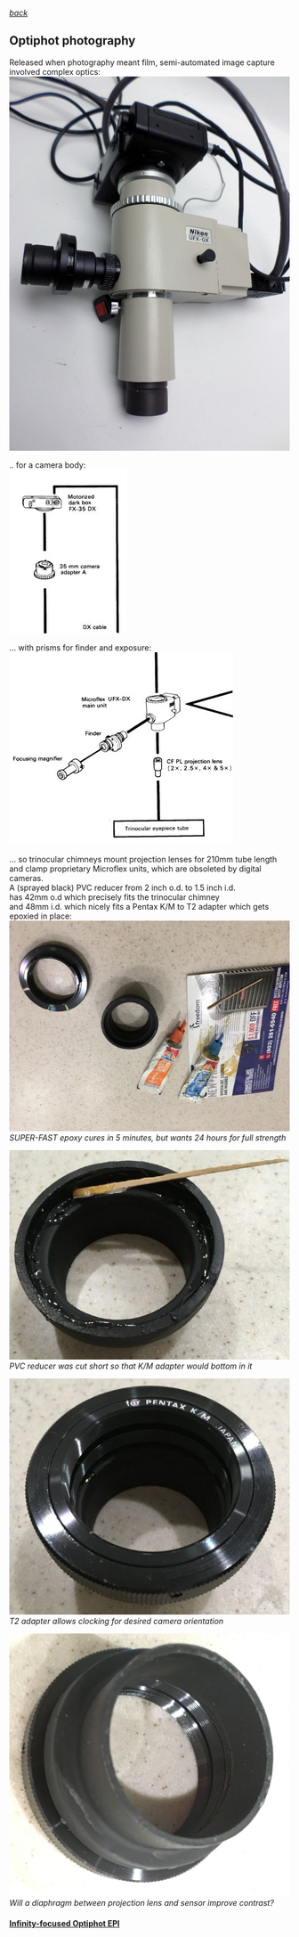 *[back](../)*
## Optiphot photography  
Released when photography meant film,
semi-automated image capture involved complex optics:  
![UFX-DX attachment](UFX-DX.jpg)  

.. for a camera body:  
![camera body](FX-35DX.jpg)  

... with prisms for finder and exposure:  
![CF PL + UFX-DX](CF-PL.jpg)  

... so trinocular chimneys mount projection lenses for 210mm tube length  
and clamp proprietary Microflex units, which are obsoleted by digital cameras.  
A (sprayed black) PVC reducer from 2 inch o.d. to 1.5 inch i.d.  
has 42mm o.d which precisely fits the trinocular chimney  
and 48mm i.d. which nicely fits a Pentax K/M to T2 adapter
which gets epoxied in place:  
![chimney adapter parts](epoxy.jpg)  
*SUPER-FAST epoxy cures in 5 minutes, but wants 24 hours for full strength*  

![sprayed PVC reducer with epoxy applied](PVC.jpg)  
*PVC reducer was cut short so that K/M adapter would bottom in it*

![T2 adapter epoxied to PVC reducer](pentax.jpg)  
*T2 adapter allows clocking for desired camera orientation*  

![reducer + T2 adapter backside](bottom.jpg)  
*Will a diaphragm between projection lens and sensor improve contrast?*



#### [Infinity-focused Optiphot EPI](OptiphotInfinity)

